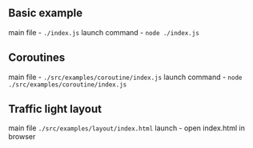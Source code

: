 ## Basic example

main file - `./index.js`
launch command - `node ./index.js`

## Coroutines

main file - `./src/examples/coroutine/index.js`
launch command - `node ./src/examples/coroutine/index.js`

## Traffic light layout

main file `./src/examples/layout/index.html`
launch - open index.html in browser
